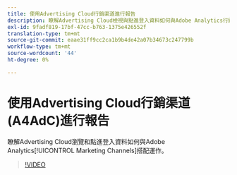 ```yaml
---
title: 使用Advertising Cloud行銷渠道進行報告
description: 瞭解Advertising Cloud檢視與點進登入資料如何與Adobe Analytics行銷管道搭配運作。
exl-id: 9fadf819-17bf-47cc-b763-1375e426552f
translation-type: tm+mt
source-git-commit: eaae31ff9cc2ca1b9b4de42a07b34673c247799b
workflow-type: tm+mt
source-wordcount: '44'
ht-degree: 0%

---
```


# 使用Advertising Cloud行銷渠道(A4AdC)進行報告

瞭解Advertising Cloud瀏覽和點進登入資料如何與Adobe Analytics[!UICONTROL Marketing Channels]搭配運作。

>[!VIDEO](https://video.tv.adobe.com/v/33502)
